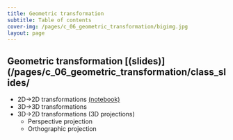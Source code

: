 ```yaml
---
title: Geometric transformation
subtitle: Table of contents
cover-img: /pages/c_06_geometric_transformation/bigimg.jpg
layout: page
---
```


## **Geometric transformation** [(slides)](/pages/c_06_geometric_transformation/class_slides/

- 2D->2D transformations [(notebook)](/pages/c_06_geometric_transformation/image_transformation_nb/)
- 3D->3D transformations
- 3D->2D transformations (3D projections)
  - Perspective projection
  - Orthographic projection
